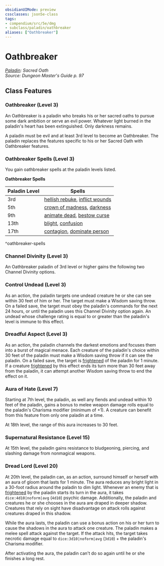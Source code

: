 ```yaml
---
obsidianUIMode: preview
cssclasses: json5e-class
tags:
- compendium/src/5e/dmg
- subclass/paladin/oathbreaker
aliases: ["Oathbreaker"]
---
```

# Oathbreaker
*[Paladin](paladin.md): Sacred Oath*  
*Source: Dungeon Master's Guide p. 97*  


## Class Features

### Oathbreaker (Level 3)

An Oathbreaker is a paladin who breaks his or her sacred oaths to pursue some dark ambition or serve an evil power. Whatever light burned in the paladin's heart has been extinguished. Only darkness remains.

A paladin must be evil and at least 3rd level to become an Oathbreaker. The paladin replaces the features specific to his or her Sacred Oath with Oathbreaker features.

### Oathbreaker Spells (Level 3)

You gain oathbreaker spells at the paladin levels listed.

**Oathbreaker Spells**

| Paladin Level | Spells |
|---------------|--------|
| 3rd | [hellish rebuke](2-Mechanics/CLI/spells/hellish-rebuke.md), [inflict wounds](2-Mechanics/CLI/spells/inflict-wounds.md) |
| 5th | [crown of madness](2-Mechanics/CLI/spells/crown-of-madness.md), [darkness](2-Mechanics/CLI/spells/darkness.md) |
| 9th | [animate dead](2-Mechanics/CLI/spells/animate-dead.md), [bestow curse](2-Mechanics/CLI/spells/bestow-curse.md) |
| 13th | [blight](2-Mechanics/CLI/spells/blight.md), [confusion](2-Mechanics/CLI/spells/confusion.md) |
| 17th | [contagion](2-Mechanics/CLI/spells/contagion.md), [dominate person](2-Mechanics/CLI/spells/dominate-person.md) |
^oathbreaker-spells

### Channel Divinity (Level 3)

An Oathbreaker paladin of 3rd level or higher gains the following two Channel Divinity options.

### Control Undead (Level 3)

As an action, the paladin targets one undead creature he or she can see within 30 feet of him or her. The target must make a Wisdom saving throw. On a failed save, the target must obey the paladin's commands for the next 24 hours, or until the paladin uses this Channel Divinity option again. An undead whose challenge rating is equal to or greater than the paladin's level is immune to this effect.

### Dreadful Aspect (Level 3)

As an action, the paladin channels the darkest emotions and focuses them into a burst of magical menace. Each creature of the paladin's choice within 30 feet of the paladin must make a Wisdom saving throw if it can see the paladin. On a failed save, the target is [frightened](2-Mechanics/CLI/rules/conditions.md#Frightened) of the paladin for 1 minute. If a creature [frightened](2-Mechanics/CLI/rules/conditions.md#Frightened) by this effect ends its turn more than 30 feet away from the paladin, it can attempt another Wisdom saving throw to end the effect on it.

### Aura of Hate (Level 7)

Starting at 7th level, the paladin, as well any fiends and undead within 10 feet of the paladin, gains a bonus to melee weapon damage rolls equal to the paladin's Charisma modifier (minimum of +1). A creature can benefit from this feature from only one paladin at a time.

At 18th level, the range of this aura increases to 30 feet.

### Supernatural Resistance (Level 15)

At 15th level, the paladin gains resistance to bludgeoning, piercing, and slashing damage from nonmagical weapons.

### Dread Lord (Level 20)

At 20th level, the paladin can, as an action, surround himself or herself with an aura of gloom that lasts for 1 minute. The aura reduces any bright light in a 30-foot radius around the paladin to dim light. Whenever an enemy that is [frightened](2-Mechanics/CLI/rules/conditions.md#Frightened) by the paladin starts its turn in the aura, it takes `dice:4d10|noform|avg` (`4d10`) psychic damage. Additionally, the paladin and creatures he or she chooses in the aura are draped in deeper shadow. Creatures that rely on sight have disadvantage on attack rolls against creatures draped in this shadow.

While the aura lasts, the paladin can use a bonus action on his or her turn to cause the shadows in the aura to attack one creature. The paladin makes a melee spell attack against the target. If the attack hits, the target takes necrotic damage equal to `dice:3d10|noform|avg` (`3d10`) + the paladin's Charisma modifier.

After activating the aura, the paladin can't do so again until he or she finishes a long rest.